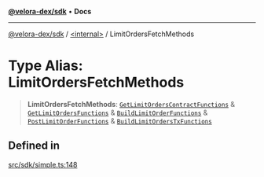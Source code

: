 [**@velora-dex/sdk**](../../README.md) • **Docs**

***

[@velora-dex/sdk](../../globals.md) / [\<internal\>](../README.md) / LimitOrdersFetchMethods

# Type Alias: LimitOrdersFetchMethods

> **LimitOrdersFetchMethods**: [`GetLimitOrdersContractFunctions`](../../type-aliases/GetLimitOrdersContractFunctions.md) & [`GetLimitOrdersFunctions`](../../type-aliases/GetLimitOrdersFunctions.md) & [`BuildLimitOrderFunctions`](../../type-aliases/BuildLimitOrderFunctions.md) & [`PostLimitOrderFunctions`](../../type-aliases/PostLimitOrderFunctions.md) & [`BuildLimitOrdersTxFunctions`](../../type-aliases/BuildLimitOrdersTxFunctions.md)

## Defined in

[src/sdk/simple.ts:148](https://github.com/VeloraDEX/sdk/blob/feat/extend_delta_orders_filtering/src/sdk/simple.ts#L148)
